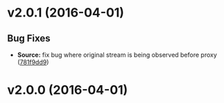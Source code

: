 # v2.0.1 (2016-04-01)


## Bug Fixes

- **Source:** fix bug where original stream is being observed before proxy
  ([781f9dd9](https://github.com/git+https://github.com/tylors/most-proxy.git/commits/781f9dd974019ade669b12875bf3a988d15ba861))


# v2.0.0 (2016-04-01)


